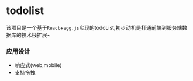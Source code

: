 # todolist

该项目是一个基于`React`+`egg.js`实现的todoList,初步动机是打通前端到服务端数据库的技术栈扩展~

### 应用设计

- 响应式(web,mobile)
- 支持拖拽
